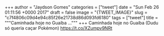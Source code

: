
+++
author = "Jaydson Gomes"
categories = ["tweet"]
date = "Sun Feb 26 01:11:56 +0000 2017"
draft = false
image = "{TWEET_IMAGE}"
slug = "c7f4806c09d4e94c85f26e21738d86d093fd6180"
tags = ["tweet"]
title = """Caminhada hoje no Guaíba ..."""
+++
Caminhada hoje no Guaíba (Dudu só queria caçar Pokémon) https://t.co/XZumpv9NRt
